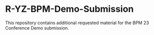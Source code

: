# R-YZ-BPM-Demo-Submission
This repository contains additional requested material for the BPM 23 Conference Demo submission.
